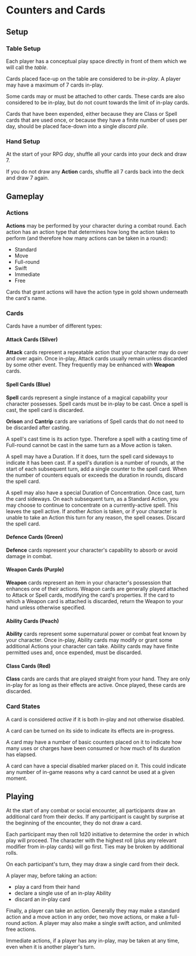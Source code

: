 # Counters and Cards

## Setup

### Table Setup

Each player has a conceptual play space directly in front of them which we will call the *table*.

Cards placed face-up on the table are considered to be *in-play*. A player may have a maximum of 7 cards in-play.

Some cards may or must be attached to other cards. These cards are also considered to be in-play, but do not count towards the limit of in-play cards.

Cards that have been expended, either because they are Class or Spell cards that are used once, or because they have a finite number of uses per day, should be placed face-down into a single *discard pile*.

### Hand Setup

At the start of your RPG *day*, shuffle all your cards into your deck and draw 7.

If you do not draw any **Action** cards, shuffle all 7 cards back into the deck and draw 7 again.

## Gameplay

### Actions
**Actions** may be performed by your character during a combat round. Each action has an action type that determines how long the action takes to perform (and therefore how many actions can be taken in a round):
- Standard
- Move
- Full-round
- Swift
- Immediate
- Free

Cards that grant actions will have the action type in gold shown underneath the card's name.

### Cards

Cards have a number of different types:

#### Attack Cards (Silver)

**Attack** cards represent a repeatable action that your character may do over and over again. Once in-play, Attack cards usually remain unless discarded by some other event. They frequently may be enhanced with **Weapon** cards.

#### Spell Cards (Blue)
**Spell** cards represent a single instance of a magical capability your character possesses. Spell cards must be in-play to be cast. Once a spell is cast, the spell card is discarded.

**Orison** and **Cantrip** cards are variations of Spell cards that do not need to be discarded after casting.

A spell's cast time is its action type. Therefore a spell with a casting time of Full-round cannot be cast in the same turn as a Move action is taken.

A spell may have a Duration. If it does, turn the spell card sideways to indicate it has been cast. If a spell's duration is a number of rounds, at the start of each subsequent turn, add a single counter to the spell card. When the number of counters equals or exceeds the duration in rounds, discard the spell card.

A spell may also have a special Duration of Concentration. Once cast, turn the card sideways. On each subsequent turn, as a Standard Action, you may choose to continue to concentrate on a currently-active spell. This leaves the spell active. If another Action is taken, or if your character is unable to take an Action this turn for any reason, the spell ceases. Discard the spell card.

#### Defence Cards (Green)
**Defence** cards represent your character's capability to absorb or avoid damage in combat. 

#### Weapon Cards (Purple)
**Weapon** cards represent an item in your character's possession that enhances one of their actions. Weapon cards are generally played attached to Attack or Spell cards, modifying the card's properties. If the card to which a Weapon card is attached is discarded, return the Weapon to your hand unless otherwise specified.

#### Ability Cards (Peach)
**Ability** cards represent some supernatural power or combat feat known by your character. Once in-play, Ability cards may modify or grant some additional Actions your character can take. Ability cards may have finite permitted uses and, once expended, must be discarded.

#### Class Cards (Red)
**Class** cards are cards that are played straight from your hand. They are only in-play for as long as their effects are active. Once played, these cards are discarded.

### Card States
A card is considered *active* if it is both in-play and not otherwise disabled. 

A card can be turned on its side to indicate its effects are in-progress. 

A card may have a number of basic counters placed on it to indicate how many uses or charges have been consumed or how much of its duration has elapsed.

A card can have a special disabled marker placed on it. This could indicate any number of in-game reasons why a card cannot be used at a given moment.

## Playing

At the start of any combat or social encounter, all participants draw an additional card from their decks. If any participant is caught by surprise at the beginning of the encounter, they do not draw a card.

Each participant may then roll 1d20 initiative to determine the order in which play will proceed. The character with the highest roll (plus any relevant modifier from in-play cards) will go first. Ties may be broken by additional rolls.

On each participant's turn, they may draw a single card from their deck.

A player may, before taking an action: 
- play a card from their hand
- declare a single use of an in-play Ability
- discard an in-play card

Finally, a player can take an action. Generally they may make a standard action and a move action in any order, two move actions, or make a full-round action. A player may also make a single swift action, and unlimited free actions.

Immediate actions, if a player has any in-play, may be taken at any time, even when it is another player's turn.
